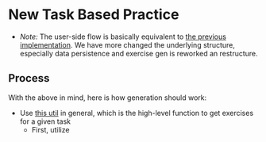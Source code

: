 # New Task Based Practice

- *Note:* The user-side flow is basically equivalent to [the previous implementation](006_practice-tasks.md). We have more changed the underlying structure, especially data persistence and exercise gen is reworked an restructure.

## Process

With the above in mind, here is how generation should work:

- Use [this util](../src/utils/exercise/generateExercisesForTask.ts) in general, which is the high-level function to get exercises for a given task
    - First, utilize 